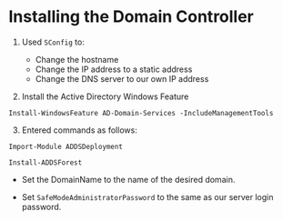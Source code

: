 # Installing the Domain Controller

1. Used `SConfig` to:
    - Change the hostname
    - Change the IP address to a static address
    - Change the DNS server to our own IP address

2. Install the Active Directory Windows Feature

```shell
Install-WindowsFeature AD-Domain-Services -IncludeManagementTools
```

3. Entered commands as follows:

```Import-Module ADDSDeployment```

```Install-ADDSForest```

- Set the DomainName to the name of the desired domain.

- Set ```SafeModeAdministratorPassword``` to the same as our server login password.



